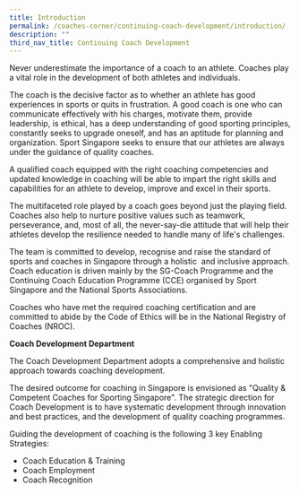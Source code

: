 ```yaml
---
title: Introduction
permalink: /coaches-corner/continuing-coach-development/introduction/
description: ""
third_nav_title: Continuing Coach Development
---
```

Never underestimate the importance of a coach to an athlete. Coaches play a vital role in the development of both athletes and individuals.

The coach is the decisive factor as to whether an athlete has good experiences in sports or quits in frustration. A good coach is one who can communicate effectively with his charges, motivate them, provide leadership, is ethical, has a deep understanding of good sporting principles, constantly seeks to upgrade oneself, and has an aptitude for planning and organization. Sport Singapore seeks to ensure that our athletes are always under the guidance of quality coaches.  
  
A qualified coach equipped with the right coaching competencies and updated knowledge in coaching will be able to impart the right skills and capabilities for an athlete to develop, improve and excel in their sports.  
  
The multifaceted role played by a coach goes beyond just the playing field. Coaches also help to nurture positive values such as teamwork, perseverance, and, most of all, the never-say-die attitude that will help their athletes develop the resilience needed to handle many of life's challenges.  
  

The team is committed to develop, recognise and raise the standard of sports and coaches in Singapore through a holistic  and inclusive approach. Coach education is driven mainly by the SG-Coach Programme and the Continuing Coach Education Programme (CCE) organised by Sport Singapore and the National Sports Associations.

Coaches who have met the required coaching certification and are committed to abide by the Code of Ethics will be in the National Registry of Coaches (NROC). 

**Coach Development Department**

The Coach Development Department adopts a comprehensive and holistic approach towards coaching development.

The desired outcome for coaching in Singapore is envisioned as "Quality & Competent Coaches for Sporting Singapore". The strategic direction for Coach Development is to have systematic development through innovation and best practices, and the development of quality coaching programmes.

Guiding the development of coaching is the following 3 key Enabling Strategies:  

* Coach Education & Training
* Coach Employment
* Coach Recognition